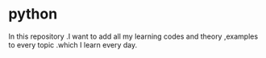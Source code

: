 # python
In this repository .I want to add all my learning codes and theory ,examples to every topic .which I learn every day.
